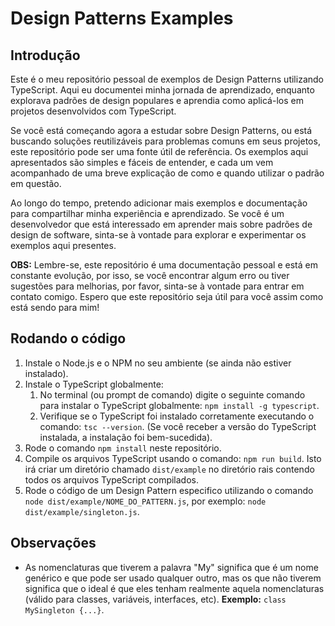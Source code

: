 # Design Patterns Examples

## Introdução

Este é o meu repositório pessoal de exemplos de Design Patterns utilizando TypeScript. Aqui eu documentei minha jornada de aprendizado, enquanto explorava padrões de design populares e aprendia como aplicá-los em projetos desenvolvidos com TypeScript.

Se você está começando agora a estudar sobre Design Patterns, ou está buscando soluções reutilizáveis para problemas comuns em seus projetos, este repositório pode ser uma fonte útil de referência. Os exemplos aqui apresentados são simples e fáceis de entender, e cada um vem acompanhado de uma breve explicação de como e quando utilizar o padrão em questão.

Ao longo do tempo, pretendo adicionar mais exemplos e documentação para compartilhar minha experiência e aprendizado. Se você é um desenvolvedor que está interessado em aprender mais sobre padrões de design de software, sinta-se à vontade para explorar e experimentar os exemplos aqui presentes.

**OBS:** Lembre-se, este repositório é uma documentação pessoal e está em constante evolução, por isso, se você encontrar algum erro ou tiver sugestões para melhorias, por favor, sinta-se à vontade para entrar em contato comigo. Espero que este repositório seja útil para você assim como está sendo para mim!

## Rodando o código

1. Instale o Node.js e o NPM no seu ambiente (se ainda não estiver instalado).
2. Instale o TypeScript globalmente:
   1. No terminal (ou prompt de comando) digite o seguinte comando para instalar o TypeScript globalmente: `npm install -g typescript`.
   2. Verifique se o TypeScript foi instalado corretamente executando o comando: `tsc --version`. (Se você receber a versão do TypeScript instalada, a instalação foi bem-sucedida).
3. Rode o comando `npm install` neste repositório.
4. Compile os arquivos TypeScript usando o comando: `npm run build`.
   Isto irá criar um diretório chamado `dist/example` no diretório rais contendo todos os arquivos TypeScript compilados.
5. Rode o código de um Design Pattern especifico utilizando o comando `node dist/example/NOME_DO_PATTERN.js`, por exemplo: `node dist/example/singleton.js`.

## Observações

- As nomenclaturas que tiverem a palavra "My" significa que é um nome genérico e que pode ser usado qualquer outro, mas os que não tiverem significa que o ideal é que eles tenham realmente aquela nomenclaturas (válido para classes, variáveis, interfaces, etc).
  **Exemplo:** `class MySingleton {...}`.
